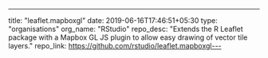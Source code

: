 ---
title: "leaflet.mapboxgl"
date: 2019-06-16T17:46:51+05:30
type: "organisations"
org_name: "RStudio"
repo_desc: "Extends the R Leaflet package with a Mapbox GL JS plugin to allow easy drawing of vector tile layers."
repo_link: https://github.com/rstudio/leaflet.mapboxgl---